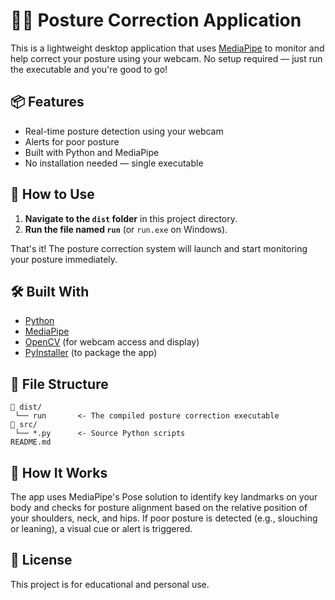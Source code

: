 # 🧍‍♂️ Posture Correction Application

This is a lightweight desktop application that uses [MediaPipe](https://mediapipe.dev/) to monitor and help correct your posture using your webcam. No setup required — just run the executable and you're good to go!

## 📦 Features

- Real-time posture detection using your webcam  
- Alerts for poor posture  
- Built with Python and MediaPipe  
- No installation needed — single executable

## 🚀 How to Use

1. **Navigate to the `dist` folder** in this project directory.
2. **Run the file named `run`** (or `run.exe` on Windows).

That's it! The posture correction system will launch and start monitoring your posture immediately.

## 🛠️ Built With

- [Python](https://www.python.org/)
- [MediaPipe](https://mediapipe.dev/)
- [OpenCV](https://opencv.org/) (for webcam access and display)
- [PyInstaller](https://www.pyinstaller.org/) (to package the app)

## 📂 File Structure

```
📁 dist/
 └── run       <- The compiled posture correction executable
📁 src/
 └── *.py      <- Source Python scripts
README.md
```

## 🧠 How It Works

The app uses MediaPipe's Pose solution to identify key landmarks on your body and checks for posture alignment based on the relative position of your shoulders, neck, and hips. If poor posture is detected (e.g., slouching or leaning), a visual cue or alert is triggered.

## 📝 License

This project is for educational and personal use.